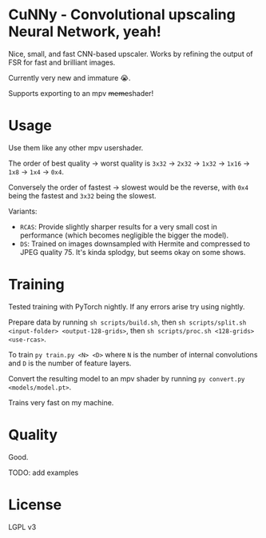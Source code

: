 # CuNNy - Convolutional upscaling Neural Network, yeah!

Nice, small, and fast CNN-based upscaler. Works by refining the output of FSR
for fast and brilliant images.

Currently very new and immature 😭.

Supports exporting to an mpv ~~meme~~shader!

# Usage

Use them like any other mpv usershader.

The order of best quality -> worst quality is `3x32` -> `2x32` -> `1x32` ->
`1x16` -> `1x8` -> `1x4` -> `0x4`.

Conversely the order of fastest -> slowest would be the reverse, with `0x4`
being the fastest and `3x32` being the slowest.

Variants:
- `RCAS`: Provide slightly sharper results for a very small cost in performance
(which becomes negligible the bigger the model).
- `DS`: Trained on images downsampled with Hermite and compressed to JPEG
quality 75. It's kinda splodgy, but seems okay on some shows.

# Training

Tested training with PyTorch nightly. If any errors arise try using nightly.

Prepare data by running `sh scripts/build.sh`, then `sh scripts/split.sh
<input-folder> <output-128-grids>`, then `sh scripts/proc.sh <128-grids>
<use-rcas>`.

To train `py train.py <N> <D>` where `N` is the number of internal convolutions
and `D` is the number of feature layers.

Convert the resulting model to an mpv shader by running
`py convert.py <models/model.pt>`.

Trains very fast on my machine.

# Quality

Good.

TODO: add examples

# License

LGPL v3
